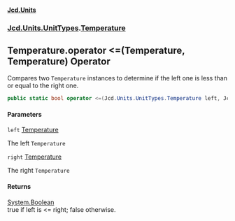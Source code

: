 #### [Jcd.Units](index.md 'index')
### [Jcd.Units.UnitTypes](Jcd.Units.UnitTypes.md 'Jcd.Units.UnitTypes').[Temperature](Jcd.Units.UnitTypes.Temperature.md 'Jcd.Units.UnitTypes.Temperature')

## Temperature.operator <=(Temperature, Temperature) Operator

Compares two `Temperature` instances to determine if the left one is less than or equal to the right one.

```csharp
public static bool operator <=(Jcd.Units.UnitTypes.Temperature left, Jcd.Units.UnitTypes.Temperature right);
```
#### Parameters

<a name='Jcd.Units.UnitTypes.Temperature.op_LessThanOrEqual(Jcd.Units.UnitTypes.Temperature,Jcd.Units.UnitTypes.Temperature).left'></a>

`left` [Temperature](Jcd.Units.UnitTypes.Temperature.md 'Jcd.Units.UnitTypes.Temperature')

The left `Temperature`

<a name='Jcd.Units.UnitTypes.Temperature.op_LessThanOrEqual(Jcd.Units.UnitTypes.Temperature,Jcd.Units.UnitTypes.Temperature).right'></a>

`right` [Temperature](Jcd.Units.UnitTypes.Temperature.md 'Jcd.Units.UnitTypes.Temperature')

The right `Temperature`

#### Returns
[System.Boolean](https://docs.microsoft.com/en-us/dotnet/api/System.Boolean 'System.Boolean')  
true if left is <= right; false otherwise.